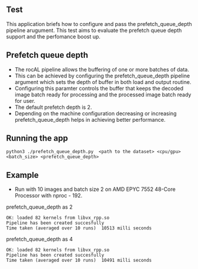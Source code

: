 ##  Test
This application briefs how to configure and pass the prefetch_queue_depth pipeline arugument.
This  test  aims to evaluate the prefetch queue depth support and the perfomance boost up.

## Prefetch queue depth
* The rocAL pipeline allows the buffering of one or more batches of data.
* This can be achieved by configuring the prefetch_queue_depth  pipeline argument which sets the depth of buffer in both load and output routine.
* Configuring this paramter controls the buffer that keeps the decoded image batch ready for processing and the processed image batch ready for user.
* The default prefetch depth is 2.
* Depending on the machine configuration decreasing or increasing   prefetch_queue_depth helps in achieving better performance.

## Running the app
`python3 ./prefetch_queue_depth.py  <path to the dataset> <cpu/gpu> <batch_size> <prefetch_queue_depth>`

## Example
* Run with 10 images and batch size 2 on AMD EPYC 7552 48-Core Processor with nproc - 192.

prefetch_queue_depth as 2

```
OK: loaded 82 kernels from libvx_rpp.so
Pipeline has been created succesfully
Time taken (averaged over 10 runs)  10513 milli seconds
```

prefetch_queue_depth as 4

```
OK: loaded 82 kernels from libvx_rpp.so
Pipeline has been created succesfully
Time taken (averaged over 10 runs)  10491 milli seconds
```